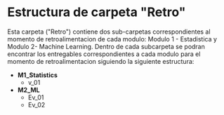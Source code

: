 # Estructura de carpeta "Retro"

Esta carpeta ("Retro") contiene dos sub-carpetas correspondientes al momento de retroalimentacion de cada modulo: Modulo 1 - Estadistica y Modulo 2- Machine Learning. Dentro de cada subcarpeta se podran encontrar los entregables correspondientes a cada modulo para el momento de retroalimentacion siguiendo la siguiente estructura:
  * **M1_Statistics**
      - v_01
  * **M2_ML**
      - Ev_01
      - Ev_02
